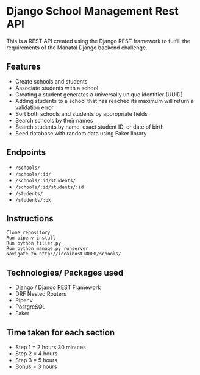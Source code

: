 # Django School Management Rest API 
This is a REST API created using the Django REST framework to fulfill the requirements of the Manatal Django backend challenge. 

## Features
- Create schools and students
- Associate students with a school
- Creating a student generates a universally unique identifier (UUID) 
- Adding students to a school that has reached its maximum will return a validation error
- Sort both schools and students by appropriate fields
- Search schools by their names
- Search students by name, exact student ID, or date of birth
- Seed database with random data using Faker library

## Endpoints
- `/schools/`
- `/schools/:id/`
- `/schools/:id/students/`
- `/schools/:id/students/:id`
- `/students/`
- `/students/:pk`

## Instructions
```
Clone repository
Run pipenv install
Run python filler.py
Run python manage.py runserver
Navigate to http://localhost:8000/schools/
```

## Technologies/ Packages used
- Django / Django REST Framework
- DRF Nested Routers
- Pipenv
- PostgreSQL
- Faker

## Time taken for each section
- Step 1 = 2 hours 30 minutes
- Step 2 = 4 hours
- Step 3 = 5 hours
- Bonus = 3 hours